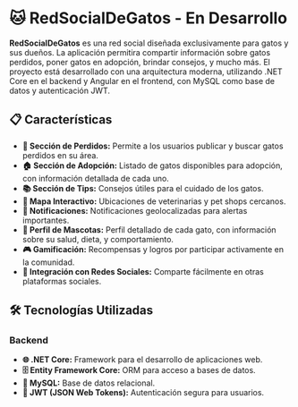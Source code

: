 
# 🐱 RedSocialDeGatos - En Desarrollo

**RedSocialDeGatos** es una red social diseñada exclusivamente para gatos y sus dueños. La aplicación permitira compartir información sobre gatos perdidos, poner gatos en adopción, brindar consejos, y mucho más. El proyecto está desarrollado con una arquitectura moderna, utilizando .NET Core en el backend y Angular en el frontend, con MySQL como base de datos y autenticación JWT.

## 📋 Características

- **🐾 Sección de Perdidos:** Permite a los usuarios publicar y buscar gatos perdidos en su área.
- **🏠 Sección de Adopción:** Listado de gatos disponibles para adopción, con información detallada de cada uno.
- **📚 Sección de Tips:** Consejos útiles para el cuidado de los gatos.
- **📍 Mapa Interactivo:** Ubicaciones de veterinarias y pet shops cercanos.
- **🔔 Notificaciones:** Notificaciones geolocalizadas para alertas importantes.
- **👤 Perfil de Mascotas:** Perfil detallado de cada gato, con información sobre su salud, dieta, y comportamiento.
- **🎮 Gamificación:** Recompensas y logros por participar activamente en la comunidad.
- **🤝 Integración con Redes Sociales:** Comparte fácilmente en otras plataformas sociales.

## 🛠️ Tecnologías Utilizadas

### Backend
- **🌐 .NET Core:** Framework para el desarrollo de aplicaciones web.
- **🗄️ Entity Framework Core:** ORM para acceso a bases de datos.
- **🐬 MySQL:** Base de datos relacional.
- **🔑 JWT (JSON Web Tokens):** Autenticación segura para usuarios.
